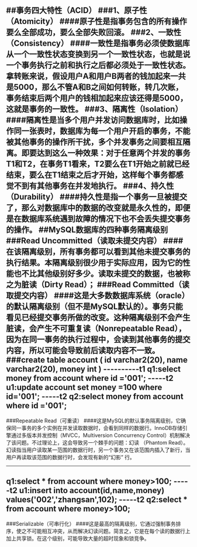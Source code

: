 ##事务四大特性（ACID）
###1、原子性（Atomicity）
####原子性是指事务包含的所有操作要么全部成功，要么全部失败回滚。
###2、一致性（Consistency）
####一致性是指事务必须使数据库从一个一致性状态变换到另一个一致性状态，也就是说一个事务执行之前和执行之后都必须处于一致性状态。拿转账来说，假设用户A和用户B两者的钱加起来一共是5000，那么不管A和B之间如何转账，转几次账，事务结束后两个用户的钱相加起来应该还得是5000，这就是事务的一致性。
###3、隔离性（Isolation）
####隔离性是当多个用户并发访问数据库时，比如操作同一张表时，数据库为每一个用户开启的事务，不能被其他事务的操作所干扰，多个并发事务之间要相互隔离。即要达到这么一种效果：对于任意两个并发的事务T1和T2，在事务T1看来，T2要么在T1开始之前就已经结束，要么在T1结束之后才开始，这样每个事务都感觉不到有其他事务在并发地执行。
###4、持久性（Durability）
####持久性是指一个事务一旦被提交了，那么对数据库中的数据的改变就是永久性的，即便是在数据库系统遇到故障的情况下也不会丢失提交事务的操作。
##MySQL数据库的四种事务隔离级别
###Read Uncommitted（读取未提交内容）
####在该隔离级别，所有事务都可以看到其他未提交事务的执行结果。本隔离级别很少用于实际应用，因为它的性能也不比其他级别好多少。读取未提交的数据，也被称之为脏读（Dirty Read）；
###Read Committed（读取提交内容）
####这是大多数数据库系统（oracle）的默认隔离级别（但不是MySQL默认的）。事务只能看见已经提交事务所做的改变。这种隔离级别不会产生脏读，会产生不可重复读（Nonrepeatable Read），因为在同一事务的执行过程中，会读到其他事务的提交内容，所以可能会导致前后读取内容不一致。
###create table account (
    id varchar2(20),
    name varchar2(20),
    money int
)
----------t1
q1:select money from account where id ='001';
    -----t2
    u1:update account set money =100 where id='001';
    -----t2
q2:select money from account where id ='001';
----------
###Repeatable Read（可重读）
####这是MySQL的默认事务隔离级别，它确保同一事务的多个实例在并发读取数据时，会看到同样的数据行。InnoDB存储引擎通过多版本并发控制（MVCC，Multiversion Concurrency Control）机制解决了该问题。不过理论上，这会导致另一个棘手的问题：幻读 （Phantom Read）。幻读指当用户读取某一范围的数据行时，另一个事务又在该范围内插入了新行，当用户再读取该范围的数据行时，会发现有新的“幻影” 行。

-------
q1:select * from account where money>100;
-----t2
u1:insert into account(id,name,money) values('002','zhangsan',102);
-----t2
q2:select * from account where money>100;
-------
###Serializable（可串行化）
####这是最高的隔离级别，它通过强制事务排序，使之不可能相互冲突，从而解决幻读问题。简言之，它是在每个读的数据行上加上共享锁。在这个级别，可能导致大量的超时现象和锁竞争。